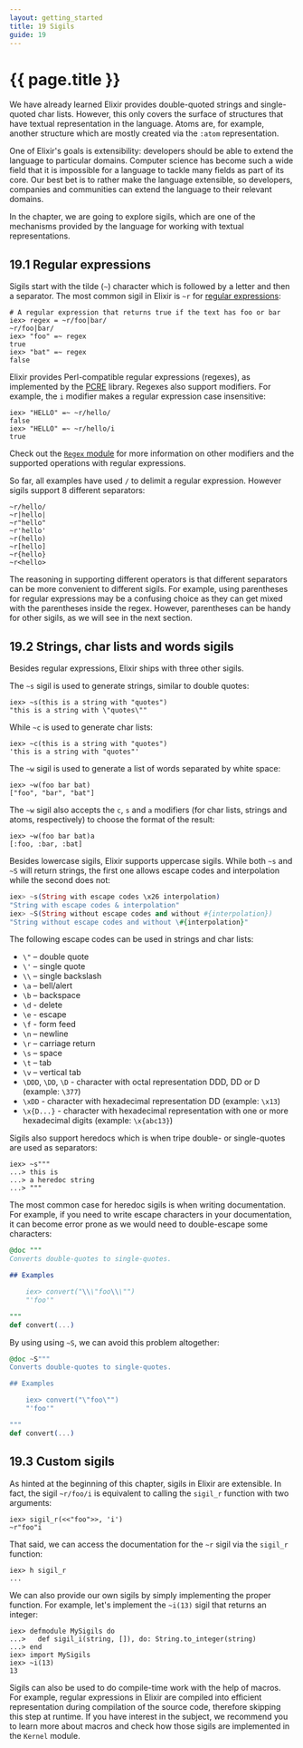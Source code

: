 ```yaml
---
layout: getting_started
title: 19 Sigils
guide: 19
---
```


# {{ page.title }}

  <div class="toc"></div>

We have already learned Elixir provides double-quoted strings and single-quoted char lists. However, this only covers the surface of structures that have textual representation in the language. Atoms are, for example, another structure which are mostly created via the `:atom` representation.

One of Elixir's goals is extensibility: developers should be able to extend the language to particular domains. Computer science has become such a wide field that it is impossible for a language to tackle many fields as part of its core. Our best bet is to rather make the language extensible, so developers, companies and communities can extend the language to their relevant domains.

In the chapter, we are going to explore sigils, which are one of the mechanisms provided by the language for working with textual representations.

## 19.1 Regular expressions

Sigils start with the tilde (`~`) character which is followed by a letter and then a separator. The most common sigil in Elixir is `~r` for [regular expressions](https://en.wikipedia.org/wiki/Regular_Expressions):

```iex
# A regular expression that returns true if the text has foo or bar
iex> regex = ~r/foo|bar/
~r/foo|bar/
iex> "foo" =~ regex
true
iex> "bat" =~ regex
false
```

Elixir provides Perl-compatible regular expressions (regexes), as implemented by the [PCRE](http://www.pcre.org/) library. Regexes also support modifiers. For example, the `i` modifier makes a regular expression case insensitive:

```iex
iex> "HELLO" =~ ~r/hello/
false
iex> "HELLO" =~ ~r/hello/i
true
```

Check out the [`Regex` module](/docs/stable/elixir/Regex.html) for more information on other modifiers and the supported operations with regular expressions.

So far, all examples have used `/` to delimit a regular expression. However sigils support 8 different separators:

```
~r/hello/
~r|hello|
~r"hello"
~r'hello'
~r(hello)
~r[hello]
~r{hello}
~r<hello>
```

The reasoning in supporting different operators is that different separators can be more convenient to different sigils. For example, using parentheses for regular expressions may be a confusing choice as they can get mixed with the parentheses inside the regex. However, parentheses can be handy for other sigils, as we will see in the next section.

## 19.2 Strings, char lists and words sigils

Besides regular expressions, Elixir ships with three other sigils.

The `~s` sigil is used to generate strings, similar to double quotes:

```iex
iex> ~s(this is a string with "quotes")
"this is a string with \"quotes\""
```

While `~c` is used to generate char lists:

```iex
iex> ~c(this is a string with "quotes")
'this is a string with "quotes"'
```

The `~w` sigil is used to generate a list of words separated by white space:

```iex
iex> ~w(foo bar bat)
["foo", "bar", "bat"]
```

The `~w` sigil also accepts the `c`, `s` and `a` modifiers (for char lists, strings and atoms, respectively) to choose the format of the result:

```iex
iex> ~w(foo bar bat)a
[:foo, :bar, :bat]
```

Besides lowercase sigils, Elixir supports uppercase sigils. While both `~s` and `~S` will return strings, the first one allows escape codes and interpolation while the second does not:

```elixir
iex> ~s(String with escape codes \x26 interpolation)
"String with escape codes & interpolation"
iex> ~S(String without escape codes and without #{interpolation})
"String without escape codes and without \#{interpolation}"
```

The following escape codes can be used in strings and char lists:

* `\"` – double quote
* `\'` – single quote
* `\\` – single backslash
* `\a` – bell/alert
* `\b` – backspace
* `\d` - delete
* `\e` - escape
* `\f` - form feed
* `\n` – newline
* `\r` – carriage return
* `\s` – space
* `\t` – tab
* `\v` – vertical tab
* `\DDD`, `\DD`, `\D` - character with octal representation DDD, DD or D (example: `\377`)
* `\xDD` - character with hexadecimal representation DD (example: `\x13`)
* `\x{D...}` - character with hexadecimal representation with one or more hexadecimal digits (example: `\x{abc13}`)

Sigils also support heredocs which is when tripe double- or single-quotes are used as separators:

```iex
iex> ~s"""
...> this is
...> a heredoc string
...> """
```

The most common case for heredoc sigils is when writing documentation. For example, if you need to write escape characters in your documentation, it can become error prone as we would need to double-escape some characters:

```elixir
@doc """
Converts double-quotes to single-quotes.

## Examples

    iex> convert("\\\"foo\\\"")
    "'foo'"

"""
def convert(...)
```

By using using `~S`, we can avoid this problem altogether:

```elixir
@doc ~S"""
Converts double-quotes to single-quotes.

## Examples

    iex> convert("\"foo\"")
    "'foo'"

"""
def convert(...)
```

## 19.3 Custom sigils

As hinted at the beginning of this chapter, sigils in Elixir are extensible. In fact, the sigil `~r/foo/i` is equivalent to calling the `sigil_r` function with two arguments:

```iex
iex> sigil_r(<<"foo">>, 'i')
~r"foo"i
```

That said, we can access the documentation for the `~r` sigil via the `sigil_r` function:

```iex
iex> h sigil_r
...
```

We can also provide our own sigils by simply implementing the proper function. For example, let's implement the `~i(13)` sigil that returns an integer:

```iex
iex> defmodule MySigils do
...>   def sigil_i(string, []), do: String.to_integer(string)
...> end
iex> import MySigils
iex> ~i(13)
13
```

Sigils can also be used to do compile-time work with the help of macros. For example, regular expressions in Elixir are compiled into efficient representation during compilation of the source code, therefore skipping this step at runtime. If you have interest in the subject, we recommend you to learn more about macros and check how those sigils are implemented in the `Kernel` module.
